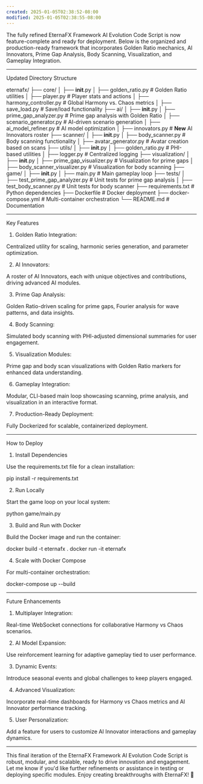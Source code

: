 ```yaml
---
created: 2025-01-05T02:38:52-08:00
modified: 2025-01-05T02:38:55-08:00
---
```


The fully refined EternaFX Framework AI Evolution Code Script is now feature-complete and ready for deployment. Below is the organized and production-ready framework that incorporates Golden Ratio mechanics, AI Innovators, Prime Gap Analysis, Body Scanning, Visualization, and Gameplay Integration.


---

Updated Directory Structure

eternafx/
├── core/
│   ├── __init__.py
│   ├── golden_ratio.py           # Golden Ratio utilities
│   ├── player.py                 # Player stats and actions
│   ├── harmony_controller.py     # Global Harmony vs. Chaos metrics
│   ├── save_load.py              # Save/load functionality
├── ai/
│   ├── __init__.py
│   ├── prime_gap_analyzer.py     # Prime gap analysis with Golden Ratio
│   ├── scenario_generator.py     # AI-driven scenario generation
│   ├── ai_model_refiner.py       # AI model optimization
│   ├── innovators.py             # **New** AI Innovators roster
├── scanner/
│   ├── __init__.py
│   ├── body_scanner.py           # Body scanning functionality
│   ├── avatar_generator.py       # Avatar creation based on scans
├── utils/
│   ├── __init__.py
│   ├── golden_ratio.py           # PHI-based utilities
│   ├── logger.py                 # Centralized logging
├── visualization/
│   ├── __init__.py
│   ├── prime_gap_visualizer.py   # Visualization for prime gaps
│   ├── body_scanner_visualizer.py # Visualization for body scanning
├── game/
│   ├── __init__.py
│   ├── main.py                   # Main gameplay loop
├── tests/
│   ├── test_prime_gap_analyzer.py # Unit tests for prime gap analysis
│   ├── test_body_scanner.py      # Unit tests for body scanner
├── requirements.txt              # Python dependencies
├── Dockerfile                    # Docker deployment
├── docker-compose.yml            # Multi-container orchestration
└── README.md                     # Documentation


---

Key Features

1. Golden Ratio Integration:

Centralized utility for scaling, harmonic series generation, and parameter optimization.



2. AI Innovators:

A roster of AI Innovators, each with unique objectives and contributions, driving advanced AI modules.



3. Prime Gap Analysis:

Golden Ratio-driven scaling for prime gaps, Fourier analysis for wave patterns, and data insights.



4. Body Scanning:

Simulated body scanning with PHI-adjusted dimensional summaries for user engagement.



5. Visualization Modules:

Prime gap and body scan visualizations with Golden Ratio markers for enhanced data understanding.



6. Gameplay Integration:

Modular, CLI-based main loop showcasing scanning, prime analysis, and visualization in an interactive format.



7. Production-Ready Deployment:

Fully Dockerized for scalable, containerized deployment.





---

How to Deploy

1. Install Dependencies

Use the requirements.txt file for a clean installation:

pip install -r requirements.txt

2. Run Locally

Start the game loop on your local system:

python game/main.py

3. Build and Run with Docker

Build the Docker image and run the container:

docker build -t eternafx .
docker run -it eternafx

4. Scale with Docker Compose

For multi-container orchestration:

docker-compose up --build


---

Future Enhancements

1. Multiplayer Integration:

Real-time WebSocket connections for collaborative Harmony vs Chaos scenarios.



2. AI Model Expansion:

Use reinforcement learning for adaptive gameplay tied to user performance.



3. Dynamic Events:

Introduce seasonal events and global challenges to keep players engaged.



4. Advanced Visualization:

Incorporate real-time dashboards for Harmony vs Chaos metrics and AI Innovator performance tracking.



5. User Personalization:

Add a feature for users to customize AI Innovator interactions and gameplay dynamics.





---

This final iteration of the EternaFX Framework AI Evolution Code Script is robust, modular, and scalable, ready to drive innovation and engagement. Let me know if you'd like further refinements or assistance in testing or deploying specific modules. Enjoy creating breakthroughs with EternaFX! 🚀

